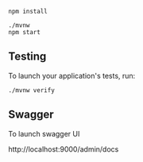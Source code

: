 ```
npm install
```

```
./mvnw
npm start
```

## Testing

To launch your application's tests, run:

```
./mvnw verify
```

## Swagger
To launch swagger UI

http://localhost:9000/admin/docs
